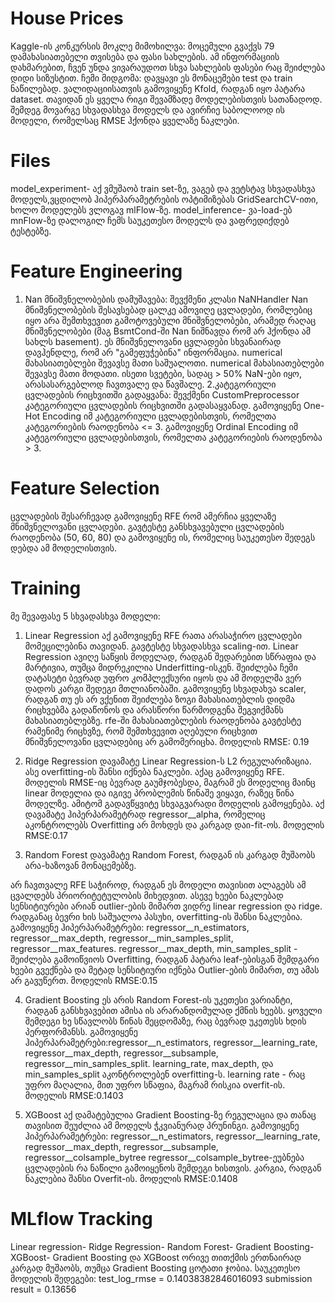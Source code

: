 # House Prices 
Kaggle-ის კონკურსის მოკლე მიმოხილვა: მოცემული გვაქვს 79 დამახასიათებელი თვისება და ფასი სახლების. ამ ინფორმაციის დახმარებით, ჩვენ უნდა ვივარაუდოთ სხვა სახლების ფასები რაც შეიძლება დიდი სიზუსტით.
ჩემი მიდგომა: დავყავი ეს მონაცემები test და train ნაწილებად. ვალიდაციისათვის გამოვიყენე Kfold, რადგან იყო პატარა dataset. თავიდან ეს ყველა რიგი შევამზადე მოდელებისთვის სათანადოდ. შემდეგ მოვარგე სხვადასხვა მოდელს და ავირჩიე საბოლოოდ ის მოდელი, რომელსაც RMSE ჰქონდა ყველაზე ნაკლები.

# Files
model_experiment- აქ ვმუშაობ train set-ზე, ვაგებ და ვეტსტავ სხვადასხვა მოდელს,ვცდილობ ჰიპერპარამეტრების ოპტიმიზებას GridSearchCV-ითი, ხოლო მოდელებს ვლოგავ mlFlow-ზე.
model_inference- ვა-load-ებ mnFlow-ზე დალოგილ ჩემს საუკეთესო მოდელს და ვაფრედიქდებ ტესტებზე.

# Feature Engineering
1. Nan მნიშვნელობების დამუშავება:
  შევქმენი კლასი NaNHandler Nan მნიშვნელობების შესავსებად
  ცალკე ამოვიღე ცვლადები, რომლებიც იყო არა შემთხვევით გამოტოვებული მნიშვნელობები, არამედ რაღაც მნიშვნელობები (მაგ BsmtCond-ში Nan ნიშნავდა რომ არ ჰქონდა ამ სახლს basement).
  ეს მნიშვნელოვანი ცვლადები სხვანაირად დავჰენდლე, რომ არ "გამეფუჭებინა" ინფორმაცია.
  numerical მახასიათებლები შევავსე მათი საშუალოთი.
  numerical მახასიათებლები შევავსე მათი მოდათი.
  ისეთი სვეტები, სადაც > 50% NaN-ები იყო, არასასარგებლოდ ჩავთვალე და წავშალე.
2.კატეგორიული ცვლადების რიცხვითში გადაყვანა:
  შევქმენი CustomPreprocessor კატეგორიული ცვლადების რიცხვითში გადასაყვანად.
  გამოვიყენე One-Hot Encoding იმ კატეგორიული ცვლადებისთვის, რომელთა კატეგორიების რაოდენობა <= 3.
  გამოვიყენე Ordinal Encoding იმ კატეგორიული ცვლადებისთვის, რომელთა კატეგორიების რაოდენობა > 3.

# Feature Selection
ცვლადების შესარჩევად გამოვიყენე RFE რომ ამერჩია ყველაზე მნიშვნელოვანი ცვლადები.
გავტესტე განსხვავებული ცვლადების რაოდენობა (50, 60, 80) და გამოვიყენე ის, რომელიც საუკეთესო შედეგს დებდა ამ მოდელისთვის.

# Training
მე შევაფასე 5 სხვადასხვა მოდელი:
1. Linear Regression 
აქ გამოვიყენე RFE რათა არასაჭირო ცვლადები მომეცილებინა თავიდან.
გავტესტე სხვადასხვა scaling-ით.
Linear Regression ავიღე საწყის მოდელად, რადგან შედარებით სწრაფია და მარტივია, თუმცა მიდრეკილია Underfitting-ისკენ. შეიძლება ჩემი დატასეტი ბევრად უფრო კომპლექსური იყოს და ამ მოდელმა ვერ დადოს კარგი შედეგი მთლიანობაში.
გამოვიყენე სხვადახვა scaler, რადგან თუ ეს არ ვქენით შეიძლება ზოგი მახასიათებლის დიდმა რიცხვებმა გადაწონოს და არასწორი წარმოდგენა შეგვიქმანს მახასიათებლებზე.
rfe-ში მახასიათებლების რაოდენობა გავტესტე რამენიმე რიცხვზე, რომ შემთხვევით აღებული რიცხვით მნიშვნელოვანი ცვლადებიც არ გამომერიცხა.
მოდელის RMSE: 0.19

2. Ridge Regression 
დავამატე Linear Regression-ს L2 რეგულარიზაცია. ასე overfitting-ის შანსი იქნება ნაკლები.
აქაც გამოვიყენე RFE.
მოდელის RMSE-იც ბევრად გაუმჯობესდა, მაგრამ ეს მოდელიც მაინც linear მოდელია და იგივე პრობლემის წინაშე ვიყავი, რაზეც წინა მოდელზე. ამიტომ გადავწყვიტე სხვაგვარადი მოდელის გამოყენება.
აქ დავამატე ჰიპერპარამეტრად regressor__alpha, რომელიც აკონტროლებს Overfitting არ მოხდეს და კარგად დაი-fit-ოს.
მოდელის RMSE:0.17

3. Random Forest 
დავამატე Random Forest, რადგან ის კარგად მუშაობს არა-ხაზოვან მონაცემებზე.

არ ჩავთვალე RFE საჭიროდ, რადგან ეს მოდელი თავისით ალაგებს ამ ცვალდებს პრიორიტეტულობის მიხედვით.
ასევე ხეები ნაკლებად სენსიტიურები არიან outlier-ების მიმართ ვიდრე linear regression და ridge.
რადგანაც ბევრი ხის საშუალოა პასუხი, overfitting-ის შანსი ნაკლებია.
გამოვიყენე ჰიპერპარამეტრები: regressor__n_estimators, regressor__max_depth, regressor__min_samples_split, regressor__max_features.
regressor__max_depth, min_samples_split - შეიძლება გამოიწვიოს Overfitting, რადგან პატარა leaf-ებისგან შემდგარი ხეები გვექნება და მეტად სენსიტიური იქნება Outlier-ების მიმართ, თუ ამას არ გავუწერთ.
მოდელის RMSE:0.15

4. Gradient Boosting
ეს არის Random Forest-ის უკეთესი ვარიანტი, რადგან განსხვავებით ამისა ის არარანდომულად ქმნის ხეებს. ყოველი შემდეგი ხე სწავლობს წინას შეცდომაზე, რაც ბევრად უკეთესს ხდის პერფორმანსს.
გამოვიყენე ჰიპერპარამეტრები:regressor__n_estimators, regressor__learning_rate, regressor__max_depth, regressor__subsample, regressor__min_samples_split.
learning_rate, max_depth, და min_samples_split აკონტროლებენ overfitting-ს.
learning rate - რაც უფრო მაღალია, მით უფრო სწაფია, მაგრამ რისკია overfit-ის.
მოდელის RMSE:0.1403

5. XGBoost 
აქ დამატებულია Gradient Boosting-ზე რეგულაცია და თანაც თავისით შეუძლია ამ მოდელს ჭკვიანურად პრუნინგი.
გამოვიყენე ჰიპერპარამეტრები: regressor__n_estimators, regressor__learning_rate, regressor__max_depth, regressor__subsample, regressor__colsample_bytree
regressor__colsample_bytree-ეუბნება ცვლადების რა ნაწილი გამოიყენოს შემდეგი ხისთვის. კარგია, რადგან ნაკლებია შანსი Overfit-ის.
მოდელის RMSE:0.1408

# MLflow Tracking
Linear regression- 
Ridge Regression-
Random Forest-
Gradient Boosting-
XGBoost-
Gradient Boosting და XGBoost  ორივე თითქმის ერთნაირად კარგად მუშაობს, თუმცა  Gradient Boosting ცოტათი ჯობია.
საუკეთესო მოდელის შედეგები:   test_log_rmse = 0.14038382846016093
                               submission result = 0.13656
